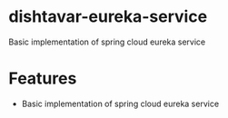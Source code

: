 # dishtavar-eureka-service
Basic implementation of spring cloud eureka service

# Features

- Basic implementation of spring cloud eureka service
